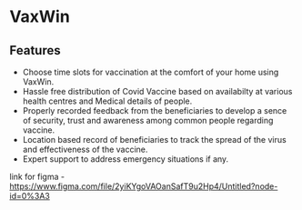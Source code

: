 # VaxWin

## Features
  * Choose time slots for vaccination at the comfort of your home using VaxWin.
  * Hassle free distribution of Covid Vaccine based on availabilty at various health centres and Medical details of people.
  * Properly recorded feedback from the beneficiaries to develop a sence of security, trust and awareness among common people regarding vaccine. 
  * Location based record of beneficiaries to track the spread of the virus and effectiveness of the vaccine.
  * Expert support to address emergency situations if any.

link for figma - https://www.figma.com/file/2yiKYgoVAOanSafT9u2Hp4/Untitled?node-id=0%3A3
